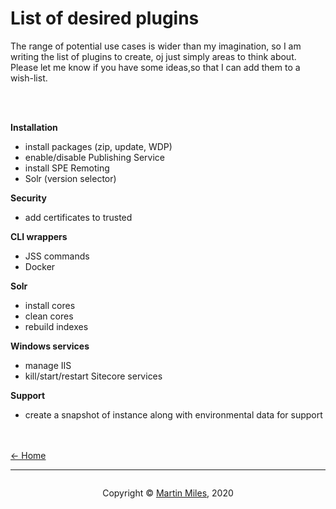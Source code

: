 # List of desired plugins

The range of potential use cases is wider than my imagination, so I am writing the list of plugins to create, oj just simply areas to think about. Please let me know if  you have some ideas,so that I can add them to a wish-list.

<br/><br/>

**Installation**

- install packages (zip, update, WDP)
- enable/disable Publishing Service
- install SPE Remoting
- Solr (version selector)

**Security**

- add certificates to trusted

**CLI wrappers**

- JSS commands
- Docker

**Solr**

- install cores
- clean cores
- rebuild indexes

**Windows services**

- manage IIS
- kill/start/restart Sitecore services

**Support**

- create a snapshot of instance along with environmental data for support


<br/><br/>
[<- Home](/ "Home")	

<hr>

<footer>
<p style="float:left; width: 20%;">
</p>
<p style="float:left; width: 60%; text-align:center;">Copyright &copy; <a href="https://blog.MartinMiles.net">Martin Miles</a>, 2020</p>
<p style="float:left; width: 20%;">
</p>
</footer>
